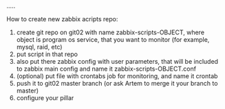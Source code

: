 .....

How to create new zabbix acripts repo:
1) create git repo on git02 with name zabbix-scripts-OBJECT, where object is program os service, that you want to monitor (for example, mysql, raid, etc)
2) put script in that repo
3) also put there zabbix config with user parameters, that will be included to zabbix main config and name it zabbix-scripts-OBJECT.conf
4) (optional) put file with crontabs job for monitoring, and name it crontab
5) push it to git02 master branch (or ask Artem to merge it your branch to master)
6) configure your pillar
